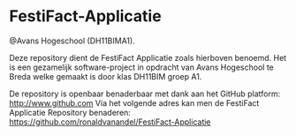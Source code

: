 # FestiFact-Applicatie
@Avans Hogeschool (DH11BIMA1).

Deze repository dient de FestiFact Applicatie zoals hierboven benoemd. 
Het is een gezamelijk software-project in opdracht van Avans Hogeschool te Breda welke gemaakt is door klas DH11BIM groep A1.

De repository is openbaar benaderbaar met dank aan het GitHub platform: http://www.github.com 
Via het volgende adres kan men de FestiFact Applicatie Repository benaderen: https://github.com/ronaldvanandel/FestiFact-Applicatie   

